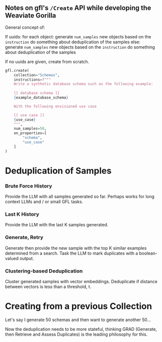 ## Notes on gfl's `/Create` API while developing the Weaviate Gorilla

General concept of:

If uuids:
    for each object:
        generate `num_samples` new objects based on the `instruction`
        do something about deduplication of the samples
else:
    generate `num_samples` new objects based on the `instruction`
    do something about deduplication of the samples

If no uuids are given, create from scratch.

```python
gfl.create(
    collection="Schemas",
    instructions=f"""
    Write a synthetic database schema such as the following example:
    
    [[ database schema ]]
    {example_database_schema}

    With the following envisioned use case

    [[ use case ]]
    {use_case}
    """,
    num_samples=50,
    on_properties=[
        "schema",
        "use_case"
    ]
)
```

# Deduplication of Samples

### Brute Force History

Provide the LLM with all samples generated so far. Perhaps works for long context LLMs and / or small GFL tasks.

### Last K History

Provide the LLM with the last K samples generated.

### Generate, Retry

Generate then provide the new sample with the top K similar examples determined from a search. Task the LLM to mark duplicates with a boolean-valued output.

### Clustering-based Deduplication

Cluster generated samples with vector embeddings. Deduplicate if distance between vectors is less than a threshold, t.

# Creating from a previous Collection

Let's say I generate 50 schemas and then want to generate another 50...

Now the deduplication needs to be more stateful, thinking GRAD (Generate, then Retrieve and Assess Duplicates) is the leading philosophy for this.